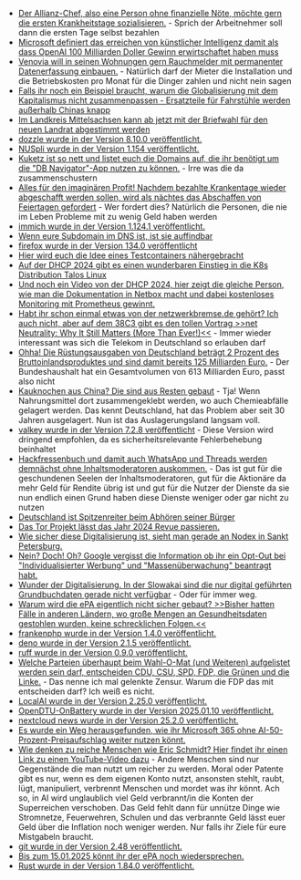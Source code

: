 * [Der Allianz-Chef, also eine Person ohne finanzielle Nöte, möchte gern die ersten Krankheitstage sozialisieren.](https://blog.fefe.de/?ts=9985146a) - Sprich der Arbeitnehmer soll dann die ersten Tage selbst bezahlen
* [Microsoft definiert das erreichen von künstlicher Intelligenz damit als dass OpenAI 100 Milliarden Doller Gewinn erwirtschaftet haben muss](https://blog.fefe.de/?ts=9985131b)
* [Venovia will in seinen Wohnungen gern Rauchmelder mit permanenter Datenerfassung einbauen.](https://www.borncity.com/blog/2025/01/06/eskaliert-der-streit-um-den-einbau-intelligenter-vonovia-rauchmelder/) - Natürlich darf der Mieter die Installation und die Betriebskosten pro Monat für die Dinger zahlen und nicht nein sagen
* [Falls ihr noch ein Beispiel braucht, warum die Globalisierung mit dem Kapitalismus nicht zusammenpassen - Ersatzteile für Fahrstühle werden außerhalb Chinas knapp](https://blog.fefe.de/?ts=998285f8)
* [Im Landkreis Mittelsachsen kann ab jetzt mit der Briefwahl für den neuen Landrat abgestimmt werden](https://www.mdr.de/nachrichten/sachsen/chemnitz/freiberg/wahlen-landrat-kreis-mittelsachsen-briefwahl-100.html)
* [dozzle wurde in der Version 8.10.0 veröffentlicht.](https://github.com/amir20/dozzle/releases/tag/v8.10.0)
* [NUSpli wurde in der Version 1.154 veröffentlicht.](https://github.com/V10lator/NUSspli/releases/tag/v1.154)
* [Kuketz ist so nett und listet euch die Domains auf, die ihr benötigt um die "DB Navigator"-App nutzen zu können.](https://www.kuketz-blog.de/neue-kategorie-im-kuketz-forum-android-firewall-regeln-fuer-rethinkdns-und-netguard/) - Irre was die da zusammenschustern
* [Alles für den imaginären Profit! Nachdem bezahlte Krankentage wieder abgeschafft werden sollen, wird als nächtes das Abschaffen von Feiertagen gefordert](https://blog.fefe.de/?ts=9983fe7f) - Wer fordert dies? Natürlich die Personen, die nie im Leben Probleme mit zu wenig Geld haben werden
* [immich wurde in der Version 1.124.1 veröffentlicht.](https://github.com/immich-app/immich/releases/tag/v1.124.1)
* [Wenn eure Subdomain im DNS ist, ist sie auffindbar](https://www.freecodecamp.org/news/how-to-discover-hidden-subdomains-as-an-ethical-hacker/)
* [firefox wurde in der Version 134.0 veröffentlicht](https://www.mozilla.org/en-US/firefox/134.0/releasenotes/)
* [Hier wird euch die Idee eines Testcontainers nähergebracht](https://www.freecodecamp.org/news/how-to-run-integration-tests-with-github-service-containers/)
* [Auf der DHCP 2024 gibt es einen wunderbaren Einstieg in die K8s Distribution Talos Linux](https://www.youtube.com/watch?v=fjNOYHrfVDE)
* [Und noch ein Video von der DHCP 2024, hier zeigt die gleiche Person, wie man die Dokumentation in Netbox macht und dabei kostenloses Monitoring mit Prometheus gewinnt.](https://www.youtube.com/watch?v=Nn-vqN0rPBw)
* [Habt ihr schon einmal etwas von der netzwerkbremse.de gehört? Ich auch nicht, aber auf dem 38C3 gibt es den tollen Vortrag >>net Neutrality: Why It Still Matters (More Than Ever!)<<](https://www.youtube.com/watch?v=T_gqhpLSc_8) - Immer wieder interessant was sich die Telekom in Deutschland so erlauben darf
* [Ohha! Die Rüstungsausgaben von Deutschland beträgt 2 Prozent des Bruttoinlandsproduktes und sind damit bereits 125 Milliarden Euro.](https://blog.fefe.de/?ts=9980bcbe) - Der Bundeshaushalt hat ein Gesamtvolumen von 613 Milliarden Euro, passt also nicht
* [Kauknochen aus China? Die sind aus Resten gebaut](https://blog.fefe.de/?ts=9980baad) - Tja! Wenn Nahrungsmittel dort zusammengeklebt werden, wo auch Chemieabfälle gelagert werden. Das kennt Deutschland, hat das Problem aber seit 30 Jahren ausgelagert. Nun ist das Auslagerungsland langsam voll.
* [valkey wurde in der Version 7.2.8 veröffentlicht](https://github.com/valkey-io/valkey/releases/tag/7.2.8) - Diese Version wird dringend empfohlen, da es sicherheitsrelevante Fehlerbehebung beinhaltet
* [Hackfressenbuch und damit auch WhatsApp und Threads werden demnächst ohne Inhaltsmoderatoren auskommen.](https://netzpolitik.org/2025/zuckerbergs-kehrtwende-meta-goes-maga/) - Das ist gut für die geschundenen Seelen der Inhaltsmoderatoren, gut für die Aktionäre da mehr Geld für Rendite übrig ist und gut für die Nutzer der Dienste da sie nun endlich einen Grund haben diese Dienste weniger oder gar nicht zu nutzen
* [Deutschland ist Spitzenreiter beim Abhören seiner Bürger](https://netzpolitik.org/2025/nach-durov-festnahme-telegram-gibt-deutlich-mehr-daten-an-behoerden-raus/)
* [Das Tor Projekt lässt das Jahr 2024 Revue passieren.](https://blog.torproject.org/2024-year-in-review/)
* [Wie sicher diese Digitalisierung ist, sieht man gerade an Nodex in Sankt Petersburg.](https://www.borncity.com/blog/2025/01/08/russischer-internet-provider-nodex-st-petersburg-gehackt-und-systeme-geloescht/)
* [Nein? Doch! Oh? Google vergisst die Information ob ihr ein Opt-Out bei "Individualisierter Werbung" und "Massenüberwachung" beantragt habt.](https://blog.fefe.de/?ts=997e8a5f)
* [Wunder der Digitalisierung. In der Slowakai sind die nur digital geführten Grundbuchdaten gerade nicht verfügbar](https://blog.fefe.de/?ts=99810b0a) - Oder für immer weg.
* [Warum wird die ePA eigentlich nicht sicher gebaut? >>Bisher hatten Fälle in anderen Ländern, wo große Mengen an Gesundheitsdaten gestohlen wurden, keine schrecklichen Folgen.<<](https://blog.fefe.de/?ts=99810899)
* [frankenphp wurde in der Version 1.4.0 veröffentlicht.](https://github.com/dunglas/frankenphp/releases/tag/v1.4.0)
* [deno wurde in der Version 2.1.5 veröffentlicht.](https://github.com/denoland/deno/releases/tag/v2.1.5)
* [ruff wurde in der Version 0.9.0 veröffentlicht.](https://github.com/astral-sh/ruff/releases/tag/0.9.0)
* [Welche Parteien überhaupt beim Wahl-O-Mat (und Weiteren) aufgelistet werden sein darf, entscheiden CDU, CSU, SPD, FDP, die Grünen und die Linke.](https://netzpolitik.org/2025/wahlpruefsteine-parteien-definieren-wer-relevant-ist/) - Das nenne ich mal gelenkte Zensur. Warum die FDP das mit entscheiden darf? Ich weiß es nicht.
* [LocalAI wurde in der Version 2.25.0 veröffentlicht.](https://github.com/mudler/LocalAI/releases/tag/v2.25.0)
* [OpenDTU-OnBattery wurde in der Version 2025.01.10 veröffentlicht.](https://github.com/hoylabs/OpenDTU-OnBattery/releases/tag/2025.01.10)
* [nextcloud news wurde in der Version 25.2.0 veröffentlicht.](https://github.com/nextcloud/news/releases/tag/25.2.0)
* [Es wurde ein Weg herausgefunden, wie ihr Microsoft 365 ohne AI-50-Prozent-Preisaufschlag weiter nutzen könnt.](https://blog.fefe.de/?ts=997fea64)
* [Wie denken zu reiche Menschen wie Eric Schmidt? Hier findet ihr einen Link zu einen YouTube-Video dazu](https://blog.fefe.de/?ts=997fc274) - Andere Menschen sind nur Gegenstände die man nutzt um reicher zu werden. Moral oder Patente gibt es nur, wenn es dem eigenen Konto nutzt, ansonsten stehlt, raubt, lügt, manipuliert, verbrennt Menschen und mordet was ihr könnt. Ach so, in AI wird unglaublich viel Geld verbrannt/in die Konten der Superreichen verschoben. Das Geld fehlt dann für unnütze Dinge wie Stromnetze, Feuerwehren, Schulen und das verbrannte Geld lässt euer Geld über die Inflation noch weniger werden. Nur falls ihr Ziele für eure Mistgabeln braucht.
* [git wurde in der Version 2.48 veröffentlicht.](https://github.blog/open-source/git/highlights-from-git-2-48/)
* [Bis zum 15.01.2025 könnt ihr der ePA noch wiedersprechen.](https://netzpolitik.org/2025/faq-wie-widerspreche-ich-der-elektronischen-patientenakte/)
* [Rust wurde in der Version 1.84.0 veröffentlicht.](https://blog.rust-lang.org/2025/01/09/Rust-1.84.0.html)
